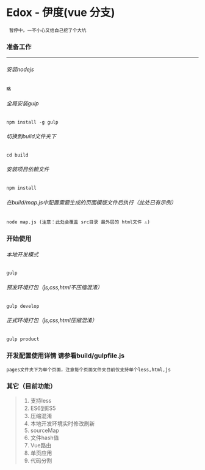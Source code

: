 #  Edox - 伊度(vue 分支)
	 暂停中，一不小心又给自己挖了个大坑
### 准备工作
-------

###### 安装nodejs
    略
###### 全局安装gulp
    npm install -g gulp
###### 切换到build文件夹下
    cd build
######  安装项目依赖文件
    npm install
######  在build/map.js中配置需要生成的页面模版文件后执行（此处已有示例）
    node map.js (注意：此处会覆盖 src目录 最外层的 html文件 ⚠️)
### 开始使用
######  本地开发模式
    gulp
######  预发环境打包（js,css,html不压缩混淆）
    gulp develop
######  正式环境打包（js,css,html压缩混淆）
    gulp product


###  开发配置使用详情 请参看build/gulpfile.js

    pages文件夹下为单个页面，注意每个页面文件夹目前仅支持单个less,html,js
### 其它（目前功能）
> 1. 支持less
> 2. ES6到ES5
> 3. 压缩混淆
> 4. 本地开发环境实时修改刷新
> 5. sourceMap
> 6. 文件hash值
> 7. Vue路由
> 8. 单页应用
> 9. 代码分割
